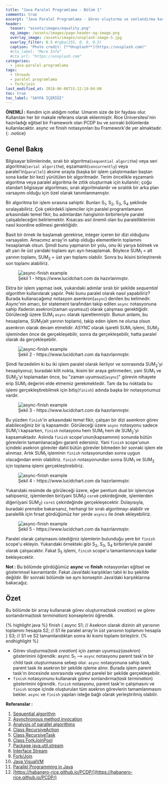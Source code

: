 ```yaml
---
title: "Java Paralel Programlama - Bölüm 1"
comments: true
excerpt: "Java Paralel Programlama - Görev oluşturma ve sonlandırma kavramları(Async, Finish)"
header:
  teaser: "assets/images/equality.png"
  og_image: /assets/images/page-header-og-image.png
  overlay_image: /assets/images/unsplash-image-5.jpg
  overlay_filter: 0.5 #rgba(255, 0, 0, 0.5)
  caption: "Photo credit: [**Unsplash**](https://unsplash.com)"
  #cta_label: "More Info"
  #cta_url: "https://unsplash.com"
categories:
  - java-paralel-programlama
tags:
  - threads
  - paralel programlama
  - fork/join
last_modified_at: 2018-06-06T15:12:19-04:00
toc: true
toc_label: "SAYFA İÇERİĞİ"
---
```




**ÖNEMLİ :** Kendim için aldığım notlar. Umarım size de bir faydası olur. Kullanılan her bir makale referans olarak eklenmiştir. Rice Üniversitesi'nin hazırladığı eğitsel bir Framework olan PCDP bu ve sonraki bölümlerde kullanılacaktır. async ve finish notasyonları bu Framework'de yer almaktadır.
{: .notice}

## Genel Bakış

Bilgisayar bilimlerinde, sıralı bir algoritma(``sequential algorithm``) veya seri algoritma(``serial algorithm``), eşzamanlı(``concurrently``) veya paralel'in(``parallel``) aksine sırayla (başka bir işlem çalıştırmadan baştan sona kadar bir kez) yürütülen bir algoritmadır. Terim öncelikle eşzamanlı algoritma veya paralel algoritma ile zıtlık oluşturmak için kullanılır; çoğu standart bilgisayar algoritması, sıralı algoritmalardır ve sıralılık bir arka plan varsayımı olduğu için özel olarak tanımlanmamıştır.

Bir algoritma bir işlem sırasına sahiptir. Bunları S<sub>1</sub>, S<sub>2</sub>, S<sub>3</sub>, S<sub>4</sub> şeklinde sıralayabiliriz. Çok çekirdekli işlemciler için paralel programlamanın arkasındaki temel fikir, bu adımlardan hangisinin birbirleriyle paralel çalışabileceğini belirlemektir. Kısacası asıl önemli olan bu paralelliklerinin nasıl koordine edilmesi gerektiğidir.

Basit bir örnek ile başlamak gerekirse, integer içeren bir dizi olduğunu varsayalım. Amacımız array'in sahip olduğu elementlerin toplamını hesaplamak olsun. Şimdi bunu yapmanın bir yolu, onu iki yarıya bölmek ve alt yarı ile üst yarıdaki toplamı ayrı ayrı hesaplamak. Böylece SUM<sub>1</sub> = alt yarının toplamı, SUM<sub>2</sub> = üst yarı toplamı olabilir. Sonra bu ikisini birleştirerek son toplamı alabiliriz.

<figure >
  <img src="{{ site.url }}{{ site.baseurl }}/assets/images/2019-08-03-Java-paralel-programlama1/async-finish00.jpeg" alt="async-finish example">
  <figcaption>Şekil 1 - https://www.lucidchart.com da hazırlanmıştır.</figcaption>
</figure>

Ektra bir işlem yapmaz isek, yukarıdaki adımlar sıralı bir şekilde *sequential algorithm* kullanılarak yapılır. Peki bunu paralel olarak nasıl yapabiliriz? Burada kullanacağımız notasyon asenkron(``async``) denilen bu kelimedir. *Async*'nin amacı, bir statement tarafından takip edilen `async` notasyonuna sahip ifadenin asekron(zaman uyumsuz) olarak çalışması gerektiğidir. Görüleceği üzere SUM<sub>1</sub> ``async`` olarak işaretlenmiştir. Bunun anlamı, bu hesaplama, SUM<sub>1</sub>(alt yarının toplamı), takip eden işlem ne olursa olsun asenkron olarak devam etmelidir. *ASYNC* olarak işaretli SUM<sub>1</sub> işlemi, SUM<sub>2</sub> işleminden önce de gerçekleşebilir, sonra da gerçekleşebilir, hatta paralel olarak da gerçekleşebilir.

<figure >
  <img src="{{ site.url }}{{ site.baseurl }}/assets/images/2019-08-03-Java-paralel-programlama1/async-finish0.jpeg" alt="async-finish example">
  <figcaption>Şekil 2 - https://www.lucidchart.com da hazırlanmıştır.</figcaption>
</figure>

Şimdi farzedelim ki bu iki işlem paralel olarak ilerliyor ve sonrasında SUM<sub>2</sub>'yi hesaplıyoruz; buradaki kilit nokta, ikisini bir araya getirmeden, yani SUM<sub>1</sub> ve SUM<sub>2</sub>'yi toplamadan önce, bu "zaman uyumsuz(``async``)" görevin nihayete erip SUM<sub>1</sub> değerini elde etmemiz gerekmektedir. Tam da bu noktada bu işlemi gerçekleştirebilmek için bitiş(``finish``) adında başka bir notasyonumuz vardır.

<figure >
  <img src="{{ site.url }}{{ site.baseurl }}/assets/images/2019-08-03-Java-paralel-programlama1/async-finish1.jpeg" alt="async-finish example">
  <figcaption>Şekil 3 - https://www.lucidchart.com da hazırlanmıştır.</figcaption>
</figure>

Bu yüzden ``finish``'in arkasındaki temel fikir, çalışan bir dizi asenkron görev alabileceğiniz bir iş kapsamıdır. Görüleceği üzere ``async`` notasyonu sadece SUM<sub>1</sub>'i kapsarken, ``finish`` notasyonu hem SUM<sub>1</sub> hem de SUM<sub>2</sub>'yi kapsamaktadır. Aslında ``finish`` scope'unun(kapsamının) sonunda bütün görevlerin tamamlanacağını garanti edersiniz. Yani ``finish`` scope'unun içindeki asekron görevler dahil bütün görevler bitmeden bir sonraki işlem ele alınmaz. Artık SUM<sub>1</sub> işleminin ``finish`` notasyonundan sonra uygun olacağından emin olabiliriz. ``finish`` notasyonundan sonra SUM<sub>1</sub> ve SUM<sub>2</sub> için toplama işlemi gerçekleştirebiliriz.

<figure >
  <img src="{{ site.url }}{{ site.baseurl }}/assets/images/2019-08-03-Java-paralel-programlama1/async-finish2.jpeg" alt="async-finish example">
  <figcaption>Şekil 4 - https://www.lucidchart.com da hazırlanmıştır.</figcaption>
</figure>

Yukarıdaki resimde de görüleceği üzere, eğer pentium dual bir işlemciye sahipseniz, işlemlerden biri(yani SUM<sub>1</sub>) ``core0`` çekirdeğinde, işlemlerden diğeri(yani SUM<sub>2</sub>) ``core1`` çekirdeğinde gerçekleşecektir. Dolayısıyla, buradaki prensibe bakarsanız, herhangi bir sıralı algoritmayı alabilir ve paralellik için fırsat gördüğümüz her yerde ``asyncs`` ile önek ekleyebiliriz.

<figure >
  <img src="{{ site.url }}{{ site.baseurl }}/assets/images/2019-08-03-Java-paralel-programlama1/async-finish3.jpeg" alt="async-finish example">
  <figcaption>Şekil 5 - https://www.lucidchart.com da hazırlanmıştır.</figcaption>
</figure>

Paralel olarak çalışmasını istediğiniz işlemlerin bulunduğu yere bir ``finish`` scope'u ekleyin. Yukarıdaki örnekteki gibi S<sub>2</sub>, S<sub>3</sub>, S<sub>4</sub> birbirleriyle paralel olarak çalışacaktır. Fakat S<sub>5</sub> işlemi, ``finish`` scope'u tamamlanıncaya kadar bekleyecektir.

**Not :** Bu bölümde gördüğümüz **async** ve **finish** notasyonları eğitsel ve gösterimsel kavramlardır. Fakat Java’daki karşılıkları tabii ki bu şekilde değildir. Bir sonraki bölümde ise aynı konseptin Java’daki karşılıklarına bakacağız.  

## Özet
Bu bölümde bir array kullanarak görev oluşturma(*task creation*) ve görev sonlandırma(*task termination*) konseplerini öğrendik.

{% highlight java %}
finish {
  async S1; // Asekron olarak dizinin alt yarısının toplamını hesapla
  S2;       // S1 ile paralel array'in üst yarısının toplamını hesapla
}
S3; // S1 ve S2 tamamlandıktan sonra iki kısmi toplamı birleştirir.
{% endhighlight %}

- Görev oluşturma(*task creation*) için zaman uyumsuz(*asekron*) gösterimini öğrendik: async S<sub>1</sub> --> ``async`` notasyonu parent task'ın bir child task oluşturmasına sebep olur. ``async`` notasyonuna sahip task, parent task ile asekron bir şekilde işleme alınır. Burada işlem parent task'ın öncesinde sonrasında veyahut parelel bir şekilde gerçekleşebilir.
- ``finish`` notasyonunu kullanarak görev sonlandırma(*task termination*) gösterimini öğrendik. ``finish`` notasyonu, parent task'ın çalışmasını ve ``finish`` scope içinde oluşturulan tüm asekron görevlerin tamamlanmasını bekler. ``async`` ve ``finish`` yapıları isteğe bağlı olarak yerleştirilmiş olabilir.




**Referanslar :**

1. [Sequential algorithm](https://en.wikipedia.org/wiki/Sequential_algorithm)
2. [Asynchronous method invocation](https://en.wikipedia.org/wiki/Asynchronous_method_invocation)
3. [Analysis of parallel algorithms](https://en.wikipedia.org/wiki/Analysis_of_parallel_algorithms)
4. [Class RecursiveAction](https://docs.oracle.com/javase/8/docs/api/java/util/concurrent/RecursiveAction.html)
5. [Class RecursiveTask](http://docs.oracle.com/javase/8/docs/api/?java/util/concurrent/RecursiveTask.html)
6. [Class ForkJoinPool](https://docs.oracle.com/javase/8/docs/api/java/util/concurrent/ForkJoinPool.html)
7. [Package java.util.stream](https://docs.oracle.com/javase/8/docs/api/java/util/stream/package-summary.html)
8. [Interface Stream](https://docs.oracle.com/javase/8/docs/api/java/util/stream/Stream.html)
9. [Fork/Join](https://docs.oracle.com/javase/tutorial/essential/concurrency/forkjoin.html)
10. [Java VisualVM](http://docs.oracle.com/javase/7/docs/technotes/guides/visualvm/)
11. [Parallel Programming in Java](https://www.coursera.org/learn/parallel-programming-in-java/home/welcome)
12. [https://habanero-rice.github.io/PCDP/](https://habanero-rice.github.io/PCDP/)
